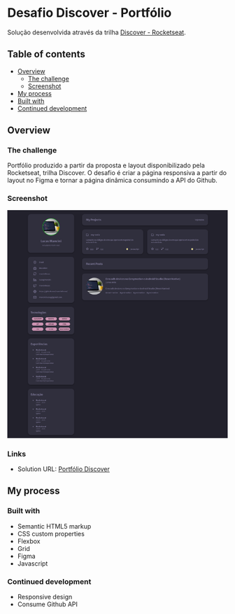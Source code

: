 # Desafio Discover - Portfólio

Solução desenvolvida através da trilha [Discover - Rocketseat](https://app.rocketseat.com.br/discover/challenges).

## Table of contents

- [Overview](#overview)
  - [The challenge](#the-challenge)
  - [Screenshot](#screenshot)
- [My process](#my-process)
- [Built with](#built-with)
- [Continued development](#continued-development)

## Overview

### The challenge

Portfólio produzido a partir da proposta e layout disponibilizado pela Rocketseat, trilha Discover. 
O desafio é criar a página responsiva a partir do layout no Figma e tornar a página dinâmica consumindo a API do Github.

### Screenshot

![](assets/screenshot.png)

### Links

- Solution URL: [Portfólio Discover]()

## My process

### Built with

- Semantic HTML5 markup
- CSS custom properties
- Flexbox
- Grid
- Figma
- Javascript

### Continued development
- Responsive design
- Consume Github API